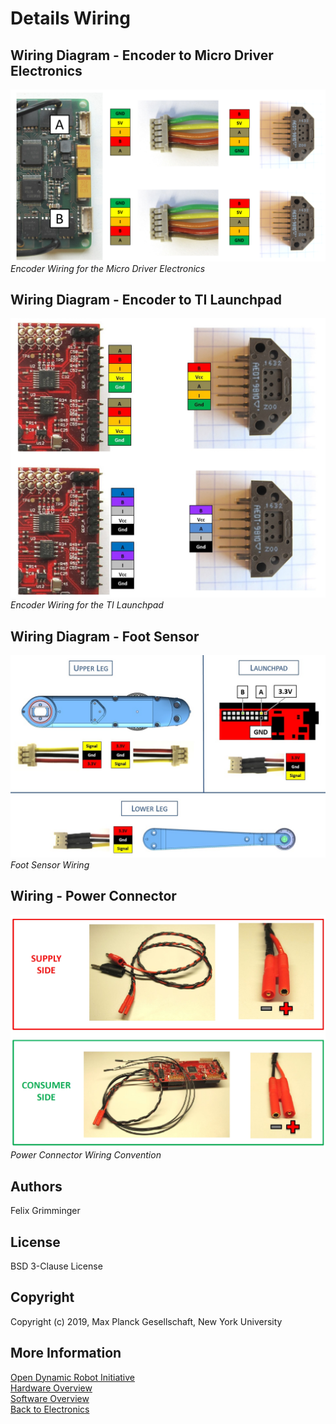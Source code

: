 Details Wiring
=======================

Wiring Diagram - Encoder to Micro Driver Electronics
----------------
<img src="../images/encoder_wiring_micro_driver.png" width="600"> <br>*Encoder Wiring for the Micro Driver Electronics*

Wiring Diagram - Encoder to TI Launchpad
----------------
<img src="../images/encoder_wiring_launchpad.jpg" width="600"> <br>*Encoder Wiring for the TI Launchpad*

Wiring Diagram - Foot Sensor
----------------
<img src="../images/foot_sensor_wiring.jpg" width="600"> <br>*Foot Sensor Wiring*

Wiring - Power Connector
----------------
<img src="../images/power_connector_wiring.jpg" width="600"> <br>*Power Connector Wiring Convention*

Authors
--------
Felix Grimminger

License
-------
BSD 3-Clause License

Copyright
-----------
Copyright (c) 2019, Max Planck Gesellschaft, New York University

More Information
----------------
[Open Dynamic Robot Initiative](https://open-dynamic-robot-initiative.github.io)  
[Hardware Overview](../../README.md)  
[Software Overview](https://github.com/open-dynamic-robot-initiative/open-dynamic-robot-initiative.github.io/wiki/Open-Dynamic-Robot-Initiative-Documentation)  
[Back to Electronics](../README.md)  
